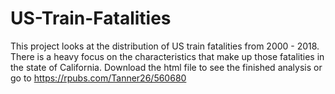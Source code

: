 # US-Train-Fatalities
This project looks at the distribution of US train fatalities from 2000 - 2018.  There is a heavy focus on the characteristics that make up those fatalities in the state of California. 
Download the html file to see the finished analysis or go to https://rpubs.com/Tanner26/560680
